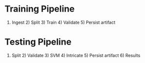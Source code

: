 # Training Pipeline
1) Ingest 2) Split 3) Train 4) Validate 5) Persist artifact

# Testing Pipeline
1) Split 2) Validate 3) SVM 4) Intricate 5) Persist artifact 6) Results

